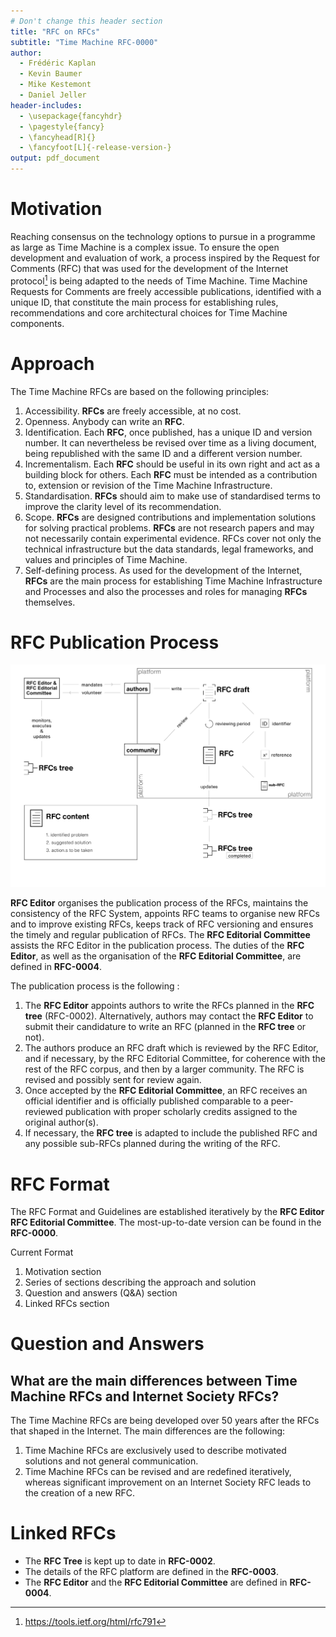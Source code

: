 ```yaml
---
# Don't change this header section
title: "RFC on RFCs"
subtitle: "Time Machine RFC-0000"
author:
  - Frédéric Kaplan
  - Kevin Baumer
  - Mike Kestemont
  - Daniel Jeller
header-includes:
  - \usepackage{fancyhdr}
  - \pagestyle{fancy}
  - \fancyhead[R]{}
  - \fancyfoot[L]{-release-version-}
output: pdf_document
---
```


# Motivation

Reaching consensus on the technology options to pursue in a programme as large
as Time Machine is a complex issue. To ensure the open development and
evaluation of work, a process inspired by the Request for Comments (RFC) that
was used for the development of the Internet protocol[^ietf_rfc_791] is being
adapted to the needs of Time Machine. Time Machine Requests for Comments are
freely accessible publications, identified with a unique ID, that constitute the
main process for establishing rules, recommendations and core architectural
choices for Time Machine components.

# Approach

The Time Machine RFCs are based on the following principles:

1. Accessibility. **RFCs** are freely accessible, at no cost.
2. Openness. Anybody can write an **RFC**.
3. Identification. Each **RFC**, once published, has a unique ID and version
   number. It can nevertheless be revised over time as a living document, being
   republished with the same ID and a different version number.
4. Incrementalism. Each **RFC** should be useful in its own right and act as a
   building block for others. Each **RFC** must be intended as a contribution
   to, extension or revision of the Time Machine Infrastructure.
5. Standardisation. **RFCs** should aim to make use of standardised terms to
   improve the clarity level of its recommendation.
6. Scope. **RFCs** are designed contributions and implementation solutions for
   solving practical problems. **RFCs** are not research papers and may not
   necessarily contain experimental evidence. RFCs cover not only the technical
   infrastructure but the data standards, legal frameworks, and values and
   principles of Time Machine.
7. Self-defining process. As used for the development of the Internet, **RFCs**
   are the main process for establishing Time Machine Infrastructure and
   Processes and also the processes and roles for managing **RFCs** themselves.

# RFC Publication Process

![75 % center](rfc_process.jpg)

**RFC Editor** organises the publication process of the RFCs, maintains the
consistency of the RFC System, appoints RFC teams to organise new RFCs and to
improve existing RFCs, keeps track of RFC versioning and ensures the timely and
regular publication of RFCs. The **RFC Editorial Committee** assists the RFC
Editor in the publication process. The duties of the **RFC Editor**, as well as
the organisation of the **RFC Editorial Committee**, are defined in
**RFC-0004**.

The publication process is the following :

1. The **RFC Editor** appoints authors to write the RFCs planned in the **RFC
   tree** (RFC-0002). Alternatively, authors may contact the **RFC Editor** to
   submit their candidature to write an RFC (planned in the **RFC tree** or
   not).
2. The authors produce an RFC draft which is reviewed by the RFC Editor, and if
   necessary, by the RFC Editorial Committee, for coherence with the rest of the
   RFC corpus, and then by a larger community. The RFC is revised and possibly
   sent for review again.
3. Once accepted by the **RFC Editorial Committee**, an RFC receives an official
   identifier and is officially published comparable to a peer-reviewed
   publication with proper scholarly credits assigned to the original author(s).
4. If necessary, the **RFC tree** is adapted to include the published RFC and
   any possible sub-RFCs planned during the writing of the RFC.

# RFC Format

The RFC Format and Guidelines are established iteratively by the **RFC Editor**
**RFC Editorial Committee**. The most-up-to-date version can be found in the
**RFC-0000**.

Current Format

1. Motivation section
2. Series of sections describing the approach and solution
3. Question and answers (Q&A) section
4. Linked RFCs section

# Question and Answers

## What are the main differences between Time Machine RFCs and Internet Society RFCs?

The Time Machine RFCs are being developed over 50 years after the RFCs that
shaped in the Internet. The main differences are the following:

1. Time Machine RFCs are exclusively used to describe motivated solutions and
   not general communication.
2. Time Machine RFCs can be revised and are redefined iteratively, whereas
   significant improvement on an Internet Society RFC leads to the creation of a
   new RFC.

# Linked RFCs

- The **RFC Tree** is kept up to date in **RFC-0002**.
- The details of the RFC platform are defined in the **RFC-0003**.
- The **RFC Editor** and the **RFC Editorial Committee** are defined in
  **RFC-0004**.

<!-- Footnote area: Please keep the list of footnotes sorted alphabetically to simplify managing them -->

[^ietf_rfc_791]: <https://tools.ietf.org/html/rfc791>
